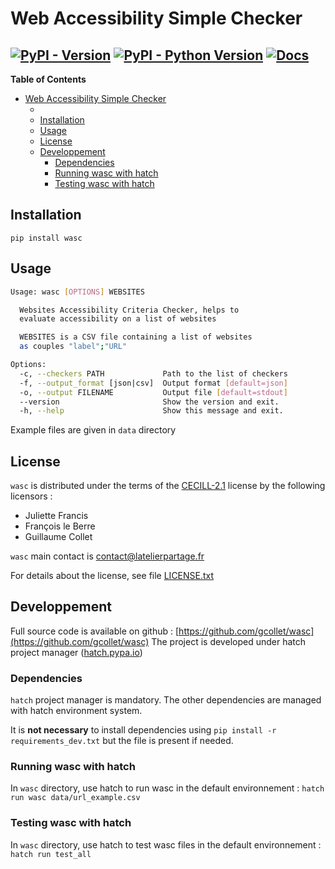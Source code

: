 # Web Accessibility Simple Checker

[![PyPI - Version](https://img.shields.io/pypi/v/wasc.svg)](https://pypi.org/project/wasc)
[![PyPI - Python Version](https://img.shields.io/pypi/pyversions/wasc.svg)](https://pypi.org/project/wasc)
[![Docs](https://github.com/atelierPartage/wasc/actions/workflows/docs.yml/badge.svg)](https://github.com/atelierPartage/wasc/actions/workflows/docs.yml)
-----

**Table of Contents**

- [Web Accessibility Simple Checker](#web-accessibility-simple-checker)
  - [](#)
  - [Installation](#installation)
  - [Usage](#usage)
  - [License](#license)
  - [Developpement](#developpement)
    - [Dependencies](#dependencies)
    - [Running wasc with hatch](#running-wasc-with-hatch)
    - [Testing wasc with hatch](#testing-wasc-with-hatch)

## Installation

```console
pip install wasc
```
## Usage

```bash
Usage: wasc [OPTIONS] WEBSITES

  Websites Accessibility Criteria Checker, helps to 
  evaluate accessibility on a list of websites

  WEBSITES is a CSV file containing a list of websites 
  as couples "label";"URL"

Options:
  -c, --checkers PATH             Path to the list of checkers
  -f, --output_format [json|csv]  Output format [default=json]
  -o, --output FILENAME           Output file [default=stdout]
  --version                       Show the version and exit.
  -h, --help                      Show this message and exit.
```

Example files are given in `data` directory
## License

`wasc` is distributed under the terms of the [CECILL-2.1](https://spdx.org/licenses/CECILL-2.1.html) license by the following licensors :
* Juliette Francis
* François le Berre
* Guillaume Collet

`wasc` main contact is [contact@latelierpartage.fr](mailto:contact@latelierpartage.fr)

For details about the license, see file [LICENSE.txt](https://github.com/atelierPartage/wasc/blob/main/LICENSE.txt)
## Developpement

Full source code is available on github : [https://github.com/gcollet/wasc](https://github.com/gcollet/wasc)
The project is developed under hatch project manager ([hatch.pypa.io](https://hatch.pypa.io/latest/))

### Dependencies
`hatch` project manager is mandatory. The other dependencies are managed with hatch environment system.

It is **not necessary** to install dependencies using `pip install -r requirements_dev.txt` but the file is present if needed.
### Running wasc with hatch
In `wasc` directory, use hatch to run wasc in the default environnement :
`hatch run wasc data/url_example.csv`

### Testing wasc with hatch
In `wasc` directory, use hatch to test wasc files in the default environnement :
`hatch run test_all`
